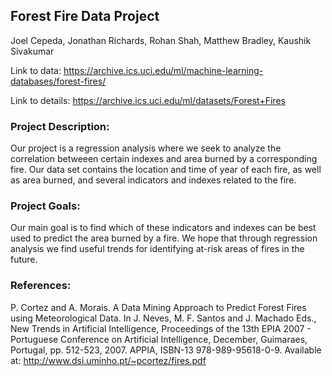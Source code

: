 ## Forest Fire Data Project
Joel Cepeda, Jonathan Richards, Rohan Shah, Matthew Bradley, Kaushik Sivakumar

Link to data: https://archive.ics.uci.edu/ml/machine-learning-databases/forest-fires/ 

Link to details: https://archive.ics.uci.edu/ml/datasets/Forest+Fires 

### Project Description:

Our project is a regression analysis where we seek to analyze the correlation betweeen certain indexes and area burned by a corresponding fire. Our data set contains the location and time of year of each fire, as well as area burned, and several indicators and indexes related to the fire.

### Project Goals:

Our main goal is to find which of these indicators and indexes can be best used to predict the area burned by a fire. We hope that through regression analysis we find useful trends for identifying at-risk areas of fires in the future. 

### References: 

P. Cortez and A. Morais. A Data Mining Approach to Predict Forest Fires using Meteorological Data.
  In J. Neves, M. F. Santos and J. Machado Eds., New Trends in Artificial Intelligence, 
  Proceedings of the 13th EPIA 2007 - Portuguese Conference on Artificial Intelligence, December, 
  Guimaraes, Portugal, pp. 512-523, 2007. APPIA, ISBN-13 978-989-95618-0-9. 
  Available at: http://www.dsi.uminho.pt/~pcortez/fires.pdf

